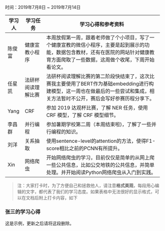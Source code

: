 时间：2019年7月8日 ~ 2019年7月14日

学习人|学习任务|学习心得和参考资料
------ | ------ | ------ 
陈俊富| 健康宣教小程序 | 本周放假第一周，跟着老师做了个小项目，写了一个健康宣教的微信小程序，主要是起到展示的功能，数据包含教材，还有在医院的网站针对健康教育方面爬取了一些数据，这周做个收尾，下周开始看论文。
任星凯| 法研杯阅读理解比赛 | 法研杯阅读理解比赛的第二阶段快结束了，这次比赛我主要使用了BERT作为基础embedding进行构建模型，这一周也在做最后的一些尝试和集成，相关方法暂时不公开，赛后会写好参赛历程分享下。
Yang | CRF | 参加 2019 达观杯比赛，了解 NER 任务，使用 CRF 模型，了解 CRF 模型细节。
李昌群 | 并行编程 | 参加暑期学校第二周（本周结束啦)，了解了一些并行编程的知识。 
刘洋|关系抽取|使用sentence-level的attention的方法，使得F1-score相比之前的PCNN有所提升。
Xin | 网络爬虫 | 开始网络爬虫的学习，目前仅仅是简单的从网上爬一些公共信息，比如公交地铁的公共信息，并简单处理。并开始阅读Python网络爬虫从入门到实践。

> 注：大家打卡时，为了方便自己和拯救他人，请注意**格式美观**，每段用心编辑的文字，都代表了我们的学习态度。如果表格中无法很好的显示格式，可以在文档后附上打卡内容，如下

### 张三的学习心得
这是示例，更新之后请将这段删除。
